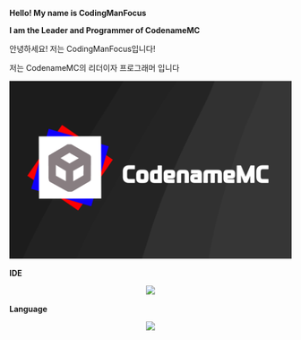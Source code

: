 **Hello! My name is CodingManFocus**

**I am the Leader and Programmer of CodenameMC**

안녕하세요! 저는 CodingManFocus입니다!

저는 CodenameMC의 리더이자 프로그래머 입니다



![](https://raw.githubusercontent.com/CodingManFocus/CodingManFocus/main/CodenameMC.png)

**IDE**

<p align="center">
  <a href="https://skillicons.dev">
        <img src="https://skillicons.dev/icons?i=idea,vscode" />
  </a>
</p>

**Language**

<p align="center">
  <a href="https://skillicons.dev">
    <img src="https://skillicons.dev/icons?i=java,python,cpp,javascript" />
  </a>
</p>

